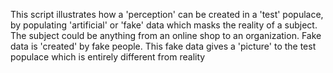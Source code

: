 This script illustrates how a 'perception' can be created in a 'test' populace, by populating 'artificial'
 or 'fake' data which masks the reality of a subject. The subject could be anything from an online shop
 to an organization. Fake data is 'created' by fake people. This fake data gives a 'picture' to the test
 populace which is entirely different from reality